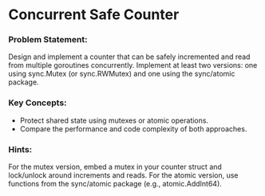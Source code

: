 # Concurrent Safe Counter

### Problem Statement:

Design and implement a counter that can be safely incremented and read from multiple goroutines concurrently. Implement at least two versions: one using sync.Mutex (or sync.RWMutex) and one using the sync/atomic package.

### Key Concepts:

- Protect shared state using mutexes or atomic operations.
- Compare the performance and code complexity of both approaches.

### Hints:

For the mutex version, embed a mutex in your counter struct and lock/unlock around increments and reads.
For the atomic version, use functions from the sync/atomic package (e.g., atomic.AddInt64).
